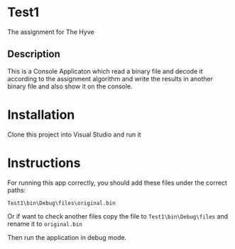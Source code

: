 # Test1
The assignment for The Hyve

## Description
This is a Console Applicaton which read a binary file and decode it according to the assignment algorithm and write the results in another binary file and also show it on the console.

# Installation
Clone this project into Visual Studio and run it

# Instructions
For running this app correctly, you should add these files under the correct paths:

`Test1\bin\Debug\files\original.bin`

Or if want to check another files copy the file to `Test1\bin\Debug\files` and rename it to `original.bin`

Then run the application in debug mode.
